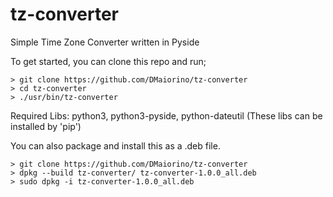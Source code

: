 tz-converter
============

Simple Time Zone Converter written in Pyside

To get started, you can clone this repo and run;

```
> git clone https://github.com/DMaiorino/tz-converter
> cd tz-converter
> ./usr/bin/tz-converter
```

Required Libs:
python3, python3-pyside, python-dateutil (These libs can be installed by 'pip')

You can also package and install this as a .deb file.

```
> git clone https://github.com/DMaiorino/tz-converter
> dpkg --build tz-converter/ tz-converter-1.0.0_all.deb
> sudo dpkg -i tz-converter-1.0.0_all.deb
```
